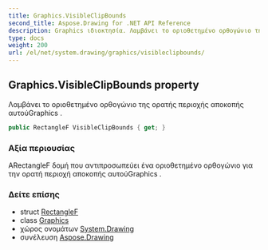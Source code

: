 ```yaml
---
title: Graphics.VisibleClipBounds
second_title: Aspose.Drawing for .NET API Reference
description: Graphics ιδιοκτησία. Λαμβάνει το οριοθετημένο ορθογώνιο της ορατής περιοχής αποκοπής αυτούGraphics .
type: docs
weight: 200
url: /el/net/system.drawing/graphics/visibleclipbounds/
---
```

## Graphics.VisibleClipBounds property

Λαμβάνει το οριοθετημένο ορθογώνιο της ορατής περιοχής αποκοπής αυτούGraphics .

```csharp
public RectangleF VisibleClipBounds { get; }
```

### Αξία περιουσίας

ΑRectangleF δομή που αντιπροσωπεύει ένα οριοθετημένο ορθογώνιο για την ορατή περιοχή αποκοπής αυτούGraphics .

### Δείτε επίσης

* struct [RectangleF](../../rectanglef/)
* class [Graphics](../)
* χώρος ονομάτων [System.Drawing](../../graphics/)
* συνέλευση [Aspose.Drawing](../../../)


